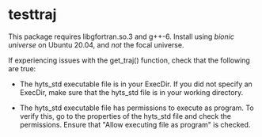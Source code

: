 # testtraj

This package requires libgfortran.so.3 and g++-6. Install using *bionic universe* on Ubuntu 20.04, and *not* the focal universe.

If experiencing issues with the get_traj() function, check that the following are true:

-   The hyts_std executable file is in your ExecDir. If you did not specify an ExecDir, make sure that the hyts_std file is in your working directory.

-   The hyts_std executable file has permissions to execute as program. To verify this, go to the properties of the hyts_std file and check the permissions. Ensure that "Allow executing file as program" is checked.
